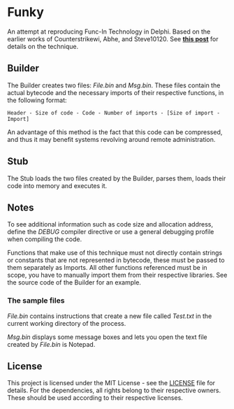 # Funky
An attempt at reproducing Func-In Technology in Delphi. Based on the earlier works of Counterstrikewi, Abhe, and Steve10120. See [**this post**](http://www.delphibasics.info/home/delphibasicscounterstrikewireleases/func-indelphiexample) for details on the technique.

## Builder
The Builder creates two files: *File.bin* and *Msg.bin*. These files contain the actual bytecode and the necessary imports of their respective functions, in the following format:

```Header - Size of code - Code - Number of imports - [Size of import - Import]```

An advantage of this method is the fact that this code can be compressed, and thus it may benefit systems revolving around remote administration.

## Stub
The Stub loads the two files created by the Builder, parses them, loads their code into memory and executes it.

## Notes
To see additional information such as code size and allocation address, define the *DEBUG* compiler directive or use a general debugging profile when compiling the code.

Functions that make use of this technique must not directly contain strings or constants that are not represented in bytecode, these must be passed to them separately as Imports. All other functions referenced must be in scope, you have to manually import them from their respective libraries. See the source code of the Builder for an example.

### The sample files
*File.bin* contains instructions that create a new file called *Test.txt* in the current working directory of the process.

*Msg.bin* displays some message boxes and lets you open the text file created by *File.bin* is Notepad.

## License
This project is licensed under the MIT License - see the [LICENSE](https://github.com/Raffy27/Funky/blob/master/LICENSE) file for details. For the dependencies, all rights belong to their respective owners. These should be used according to their respective licenses.

